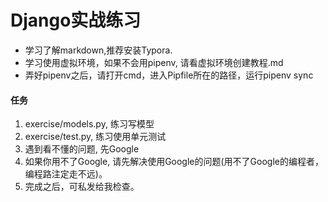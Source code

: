 # Django实战练习

- 学习了解markdown,推荐安装Typora.
- 学习使用虚拟环境，如果不会用pipenv, 请看虚拟环境创建教程.md
- 弄好pipenv之后，请打开cmd，进入Pipfile所在的路径，运行pipenv sync

#### 任务 
1. exercise/models.py, 练习写模型
2. exercise/test.py, 练习使用单元测试
3. 遇到看不懂的问题, 先Google
4. 如果你用不了Google, 请先解决使用Google的问题(用不了Google的编程者，编程路注定走不远)。
5. 完成之后，可私发给我检查。
